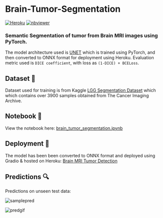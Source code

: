 
# Brain-Tumor-Segmentation
[![Heroku](https://heroku-badge.herokuapp.com/?app=brain-mri-segmentation)](https://brain-mri-segmentation.herokuapp.com/)
[![nbviewer](https://raw.githubusercontent.com/jupyter/design/master/logos/Badges/nbviewer_badge.svg)](https://nbviewer.org/github/s0mnaths/Brain-Tumor-Segmentation/blob/master/notebooks/brain_tumor_segmentation.ipynb)



### Semantic Segmentation of tumor from Brain MRI images using PyTorch.
The model architecture used is [UNET](https://arxiv.org/abs/1505.04597v1) which is trained using PyTorch, and then converted to ONNX format for deployment using Heroku.
Evaluation metric used is `DICE coefficient`, with loss as `(1-DICE) + BCELoss`.



## Dataset 📂
Dataset used for training is from Kaggle [LGG Segmentation Dataset](https://www.kaggle.com/mateuszbuda/lgg-mri-segmentation) which which contains over 3900 samples obtained from The Cancer Imaging Archive. 



## Notebook 📒
View the notebook here: [brain_tumor_segmentation.ipynb](https://nbviewer.org/github/s0mnaths/Brain-Tumor-Segmentation/blob/master/notebooks/brain_tumor_segmentation.ipynb)



## Deployment 🚀
The model has been been converted to ONNX format and deployed using Gradio & hosted on Heroku: [Brain MRI Tumor Detection](https://brain-mri-segmentation.herokuapp.com/)



## Predictions 🔍
Predictions on unseen test data:

![samplepred](https://github.com/s0mnaths/Brain-Tumor-Segmentation/blob/master/demo/sample-pred.png)

![predgif](https://github.com/s0mnaths/Brain-Tumor-Segmentation/blob/master/demo/predictions.gif)
